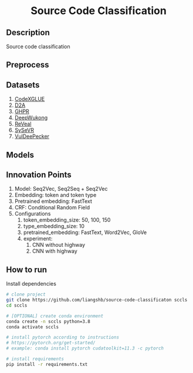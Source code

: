 <div align="center">

# Source Code Classification

</div>

## Description

Source code classification

## Preprocess

## Datasets
1. [CodeXGLUE](https://github.com/microsoft/CodeXGLUE)
2. [D2A](https://github.com/IBM/D2A)
3. [GHPR](https://github.com/feiwww/GHPR_dataset)
4. [DeepWukong](https://github.com/DeepWukong/Dataset)
5. [ReVeal](https://github.com/VulDetProject/ReVeal)
6. [SySeVR](https://github.com/SySeVR/SySeVR)
7. [VulDeePecker](https://github.com/CGCL-codes/VulDeePecker)

## Models

## Innovation Points
1. Model: Seq2Vec, Seq2Seq + Seq2Vec
2. Embedding: token and token type
4. Pretrained embedding: FastText
3. CRF: Conditional Random Field
5. Configurations
    1. token_embedding_size: 50, 100, 150
    2. type_embedding_size: 10
    3. pretrained_embedding: FastText, Word2Vec, GloVe
    4. experiment:
       1. CNN without highway
       2. CNN with highway

## How to run

Install dependencies

```bash
# clone project
git clone https://github.com/liangshb/source-code-classificaton sccls
cd sccls

# [OPTIONAL] create conda environment
conda create -n sccls python=3.8
conda activate sccls

# install pytorch according to instructions
# https://pytorch.org/get-started/
# example: conda install pytorch cudatoolkit=11.3 -c pytorch

# install requirements
pip install -r requirements.txt
```
